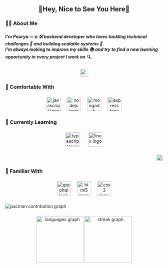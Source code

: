 <h2 align="center">👋Hey, Nice to See You Here👀</h2>

###

<h3 align="left">🧑‍💻 About Me</h3>

###

<h5 align="left">I'm Pourya — a 🛠️ backend developer who loves tackling technical challenges 🧠 and building scalable systems 🚀.  <br>I'm always looking to improve my skills 📚 and try to find a new learning opportunity in every project I work on 🔍.</h5>

###

<div align="center">
  <img height="25" src="https://user-images.githubusercontent.com/74038190/212284158-e840e285-664b-44d7-b79b-e264b5e54825.gif"  />
</div>

###

<h3 align="left">💪 Comfortable With</h3>

###

<div align="center">
  <img src="https://skillicons.dev/icons?i=js" height="45" alt="javascript logo"  />
  <img width="12" />
  <img src="https://skillicons.dev/icons?i=nodejs" height="45" alt="nodejs logo"  />
  <img width="12" />
  <img src="https://skillicons.dev/icons?i=mongodb" height="45" alt="mongodb logo"  />
  <img width="12" />
  <img src="https://skillicons.dev/icons?i=express" height="45" alt="express logo"  />
</div>

###

<h3 align="left">🧠 Currently Learning</h3>

###

<div align="center">
  <img src="https://skillicons.dev/icons?i=ts" height="45" alt="typescript logo"  />
  <img width="20" />
  <img src="https://skillicons.dev/icons?i=linux" height="45" alt="linux logo"  />
</div>

###

<img align="right" height="20" src="https://camo.githubusercontent.com/748433fbf833d18f543ad4bb6d8c8c4f7f340c7fe8b9706df131a525049f0c8c/68747470733a2f2f63756c746f667468657061727479706172726f742e636f6d2f706172726f74732f68642f6c6170746f705f706172726f742e676966"  />

###

<br clear="both">

<h3 align="left">🧩 Familiar With</h3>

###

<div align="center">
  <img src="https://skillicons.dev/icons?i=graphql" height="45" alt="graphql logo"  />
  <img width="12" />
  <img src="https://skillicons.dev/icons?i=html" height="45" alt="html5 logo"  />
  <img width="12" />
  <img src="https://skillicons.dev/icons?i=css" height="45" alt="css3 logo"  />
</div>

###

<picture>
  <source media="(prefers-color-scheme: dark)" srcset="https://raw.githubusercontent.com/pouryawJs/pouryawJs/output/pacman-contribution-graph-dark.svg">
  <source media="(prefers-color-scheme: light)" srcset="https://raw.githubusercontent.com/pouryawJs/pouryawJs/output/pacman-contribution-graph.svg">
  <img alt="pacman contribution graph" src="https://raw.githubusercontent.com/pouryawJs/pouryawJs/output/pacman-contribution-graph.svg">
</picture>

###

<div align="center">
  <img src="https://github-readme-stats.vercel.app/api/top-langs?username=pouryawJs&locale=en&hide_title=false&layout=compact&card_width=320&langs_count=5&theme=dark&hide_border=false&order=2" height="150" alt="languages graph"  />
  <img src="https://streak-stats.demolab.com?user=pouryawJs&locale=en&mode=daily&theme=dark&hide_border=false&border_radius=5&order=3" height="150" alt="streak graph"  />
</div>

###
